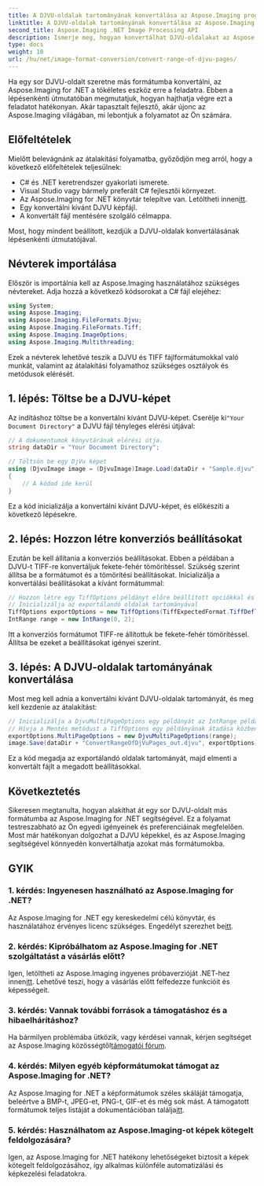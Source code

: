 ```yaml
---
title: A DJVU-oldalak tartományának konvertálása az Aspose.Imaging programban .NET-hez
linktitle: A DJVU-oldalak tartományának konvertálása az Aspose.Imaging programban .NET-hez
second_title: Aspose.Imaging .NET Image Processing API
description: Ismerje meg, hogyan konvertálhat DJVU-oldalakat az Aspose.Imaging for .NET segítségével. Útmutató lépésről lépésre a hatékony DJVU TIFF konvertáláshoz.
type: docs
weight: 18
url: /hu/net/image-format-conversion/convert-range-of-djvu-pages/
---
```


Ha egy sor DJVU-oldalt szeretne más formátumba konvertálni, az Aspose.Imaging for .NET a tökéletes eszköz erre a feladatra. Ebben a lépésenkénti útmutatóban megmutatjuk, hogyan hajthatja végre ezt a feladatot hatékonyan. Akár tapasztalt fejlesztő, akár újonc az Aspose.Imaging világában, mi lebontjuk a folyamatot az Ön számára. 

## Előfeltételek

Mielőtt belevágnánk az átalakítási folyamatba, győződjön meg arról, hogy a következő előfeltételek teljesülnek:

- C# és .NET keretrendszer gyakorlati ismerete.
- Visual Studio vagy bármely preferált C# fejlesztői környezet.
-  Az Aspose.Imaging for .NET könyvtár telepítve van. Letöltheti innen[itt](https://releases.aspose.com/imaging/net/).
- Egy konvertálni kívánt DJVU képfájl.
- A konvertált fájl mentésére szolgáló célmappa.

Most, hogy mindent beállított, kezdjük a DJVU-oldalak konvertálásának lépésenkénti útmutatójával.

## Névterek importálása

Először is importálnia kell az Aspose.Imaging használatához szükséges névtereket. Adja hozzá a következő kódsorokat a C# fájl elejéhez:

```csharp
using System;
using Aspose.Imaging;
using Aspose.Imaging.FileFormats.Djvu;
using Aspose.Imaging.FileFormats.Tiff;
using Aspose.Imaging.ImageOptions;
using Aspose.Imaging.Multithreading;
```

Ezek a névterek lehetővé teszik a DJVU és TIFF fájlformátumokkal való munkát, valamint az átalakítási folyamathoz szükséges osztályok és metódusok elérését.

## 1. lépés: Töltse be a DJVU-képet

 Az indításhoz töltse be a konvertálni kívánt DJVU-képet. Cserélje ki`"Your Document Directory"` a DJVU fájl tényleges elérési útjával:

```csharp
// A dokumentumok könyvtárának elérési útja.
string dataDir = "Your Document Directory";

// Töltsön be egy DjVu képet
using (DjvuImage image = (DjvuImage)Image.Load(dataDir + "Sample.djvu"))
{
    // A kódod ide kerül
}
```

Ez a kód inicializálja a konvertálni kívánt DJVU-képet, és előkészíti a következő lépésekre.

## 2. lépés: Hozzon létre konverziós beállításokat

Ezután be kell állítania a konverziós beállításokat. Ebben a példában a DJVU-t TIFF-re konvertáljuk fekete-fehér tömörítéssel. Szükség szerint állítsa be a formátumot és a tömörítési beállításokat. Inicializálja a konvertálási beállításokat a kívánt formátummal:

```csharp
// Hozzon létre egy TiffOptions példányt előre beállított opciókkal és IntRange-gel
// Inicializálja az exportálandó oldalak tartományával
TiffOptions exportOptions = new TiffOptions(TiffExpectedFormat.TiffDeflateBw);
IntRange range = new IntRange(0, 2);
```

Itt a konverziós formátumot TIFF-re állítottuk be fekete-fehér tömörítéssel. Állítsa be ezeket a beállításokat igényei szerint.

## 3. lépés: A DJVU-oldalak tartományának konvertálása

Most meg kell adnia a konvertálni kívánt DJVU-oldalak tartományát, és meg kell kezdenie az átalakítást:

```csharp
// Inicializálja a DjvuMultiPageOptions egy példányát az IntRange példányának átadása közben
// Hívja a Mentés metódust a TiffOptions egy példányának átadása közben
exportOptions.MultiPageOptions = new DjvuMultiPageOptions(range);
image.Save(dataDir + "ConvertRangeOfDjVuPages_out.djvu", exportOptions);
```

Ez a kód megadja az exportálandó oldalak tartományát, majd elmenti a konvertált fájlt a megadott beállításokkal.

## Következtetés

Sikeresen megtanulta, hogyan alakíthat át egy sor DJVU-oldalt más formátumba az Aspose.Imaging for .NET segítségével. Ez a folyamat testreszabható az Ön egyedi igényeinek és preferenciáinak megfelelően. Most már hatékonyan dolgozhat a DJVU képekkel, és az Aspose.Imaging segítségével könnyedén konvertálhatja azokat más formátumokba.

## GYIK

### 1. kérdés: Ingyenesen használható az Aspose.Imaging for .NET?

 Az Aspose.Imaging for .NET egy kereskedelmi célú könyvtár, és használatához érvényes licenc szükséges. Engedélyt szerezhet be[itt](https://purchase.aspose.com/buy).

### 2. kérdés: Kipróbálhatom az Aspose.Imaging for .NET szolgáltatást a vásárlás előtt?

 Igen, letöltheti az Aspose.Imaging ingyenes próbaverzióját .NET-hez innen[itt](https://releases.aspose.com/). Lehetővé teszi, hogy a vásárlás előtt felfedezze funkcióit és képességeit.

### 3. kérdés: Vannak további források a támogatáshoz és a hibaelhárításhoz?

 Ha bármilyen problémába ütközik, vagy kérdései vannak, kérjen segítséget az Aspose.Imaging közösségtől[támogatói fórum](https://forum.aspose.com/).

### 4. kérdés: Milyen egyéb képformátumokat támogat az Aspose.Imaging for .NET?

 Az Aspose.Imaging for .NET a képformátumok széles skáláját támogatja, beleértve a BMP-t, JPEG-et, PNG-t, GIF-et és még sok mást. A támogatott formátumok teljes listáját a dokumentációban találja[itt](https://reference.aspose.com/imaging/net/).

### 5. kérdés: Használhatom az Aspose.Imaging-ot képek kötegelt feldolgozására?

Igen, az Aspose.Imaging for .NET hatékony lehetőségeket biztosít a képek kötegelt feldolgozásához, így alkalmas különféle automatizálási és képkezelési feladatokra.